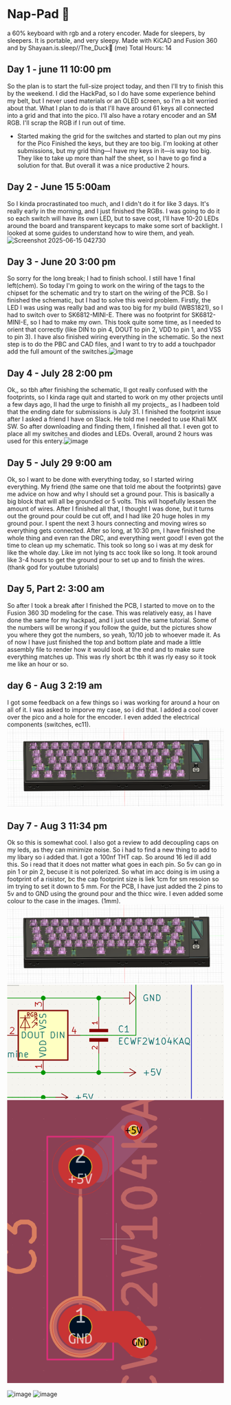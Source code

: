 # **Nap-Pad 🛌**
a 60% keyboard with rgb and a rotery encoder. Made for sleepers, by sleepers. It is portable, and very sleepy. Made with KiCAD and Fusion 360 and by Shayaan.is.sleep//The_Duck🦆 (me)  Total Hours: 14

## Day 1 - june 11 10:00 pm
So the plan is to start the full-size project today, and then I'll try to finish this by the weekend. I did the HackPad, so I do have some experience behind my belt, but I never used materials or an OLED screen, so I'm a bit worried about that. What I plan to do is that I'll have around 61 keys all connected into a grid and that into the pico. I'll also have a rotary encoder and an SM RGB. I'll scrap the RGB if I run out of time.
- Started making the grid for the switches and started to plan out my pins for the Pico
Finished the keys, but they are too big. I'm looking at other submissions, but my grid thing—I have my keys in it—is way too big. They like to take up more than half the sheet, so I have to go find a solution for that. But overall it was a nice productive 2 hours.

## Day 2 - June 15 5:00am
So I kinda procrastinated too much, and I didn't do it for like 3 days. It's really early in the morning, and I just finished the RGBs. I was going to do it so each switch will have its own LED, but to save cost, I'll have 10-20 LEDs around the board and transparent keycaps to make some sort of backlight. I looked at some guides to understand how to wire them, and yeah. 
![Screenshot 2025-06-15 042730](https://github.com/user-attachments/assets/18774635-9bae-4fa1-a434-80ccb6124f04)

## Day 3 - June 20 3:00 pm
So sorry for the long break; I had to finish school. I still have 1 final left(chem). So today I'm going to work on the wiring of the tags to the chipset for the schematic and try to start on the wiring of the PCB. So I finished the schematic, but I had to solve this weird problem. Firstly, the LED I was using was really bad and was too big for my build (WBS1821), so I had to switch over to SK6812-MINI-E. There was no footprint for SK6812-MINI-E, so I had to make my own. This took quite some time, as I needed to orient that correctly (like DIN to pin 4, DOUT to pin 2, VDD to pin 1, and VSS to pin 3). I have also finished wiring everything in the schematic. So the next step is to do the PBC and CAD files, and I want to try to add a touchpador add the full amount of the switches.![image](https://github.com/user-attachments/assets/377487ba-7ccc-42ee-9681-0ea5b08beca9)

## Day 4 - July 28 2:00 pm
Ok,, so tbh after finishing the schematic, II got really confused with the footprints, so I kinda rage quit and started to work on my other projects until a few days ago, II had the urge to finishh all my projects,, as I hadbeen told that the ending date for submissions is July 31. I finished the footprint issue after I asked a friend I have on Slack. He told me I needed to use Khali MX SW. So after downloading and finding them, I finished all that. I even got to place all my switches and diodes and LEDs. Overall, around 2 hours was used for this entery.<img width="1497" height="483" alt="image" src="https://github.com/user-attachments/assets/6c9bf94b-39f4-42ff-9212-38122fcb2164" />


## Day 5 - July 29 9:00 am
Ok, so I want to be done with everything today, so I started wiring everything. My friend (the same one that told me about the footprints) gave me advice on how and why I should set a ground pour. This is basically a big block that will all be grounded or 5 volts. This will hopefully lessen the amount of wires. After I finished all that, I thought I was done, but it turns out the ground pour could be cut off, and I had like 20 huge holes in my ground pour. I spent the next 3 hours connecting and moving wires so everything gets connected. After so long, at 10:30 pm, I have finished the whole thing and even ran the DRC, and everything went good! I even got the time to clean up my schematic. This took so long so i was at my desk for like the whole day. Like im not lying ts acc took like so long. It took around like 3-4 hours to get the ground pour to set up and to finish the wires. (thank god for youtube tutorials)

## Day 5, Part 2: 3:00 am

So after I took a break after I finished the PCB, I started to move on to the Fusion 360 3D modeling for the case. This was relatively easy, as I have done the same for my hackpad, and I just used the same tutorial. Some of the numbers will be wrong if you follow the guide, but the pictures show you where they got the numbers, so yeah, 10/10 job to whoever made it. As of now I have just finished the top and bottom plate and made a little assembly file to render how it would look at the end and to make sure everything matches up. This was rly short bc tbh it was rly easy so it took me like an hour or so.

## day 6 - Aug 3 2:19 am

I got some feedback on a few things so i was working for around a hour on all of it. I was asked to imporve my case, so i did that. I added a cool cover over the pico and a hole for the encoder. I even added the electrical components (switches, ec11). ![alt text](Assets/image.png)

## Day 7 - Aug 3  11:34 pm
Ok so this is somewhat cool. I also got a review to add decoupling caps on my leds, as they can minimize noise. So i had to find a new thing to add to my libary so i added that. I got a 100nf THT cap. So around 16 led ill add this. So i read that it does not matter what goes in each pin. So 5v can go in pin 1 or pin 2, becuse it is not polerized. So what im acc doing is im using a footprint of a risistor, bc the cap footprint size is liek 1cm for sm resoion so im trying to set it down to 5 mm. For the PCB, I have just added the 2 pins to 5v and to GND using the ground pour and the thicc wire. I even added some colour to the case in the images. (1mm). ![alt text](Assets/image.png)  ![alt text](Assets/cap2.png) ![alt text](Assets/cap1.png)

<img width="1304" height="457" alt="image" src="https://github.com/user-attachments/assets/b43450dd-94b8-4d48-a97e-fca0b5fad4d4" />
<img width="1004" height="753" alt="image" src="https://github.com/user-attachments/assets/cec4439c-536b-452d-9153-60fdccc4bec1" />

